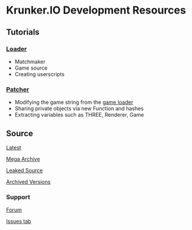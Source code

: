 # Krunker.IO Development Resources

## Tutorials

### [Loader](./loader.md)
- Matchmaker
- Game source
- Creating userscripts

### [Patcher](./patcher.md)
- Modifying the game string from the [game loader](./loader.md)
- Sharing private objects via new Function and hashes
- Extracting variables such as THREE, Renderer, Game

## Source

[Latest](https://api.sys32.dev/v2/source)

[Mega Archive](https://mega.nz/folder/PAcjzaYb#ITVrn9P7-0kRurX3MU969w)

[Leaked Source](https://mega.nz/folder/OJEgjLIJ#YEyz7VsyyjauZarD8JLldg)

[Archived Versions](https://mega.nz/folder/eE9ghBzS#nw_TzAoWnK9Cz5Sry-lECw)

### Support

[Forum](https://forum.sys32.dev)

[Issues tab](https://github.com/y9x/resources/issues)
